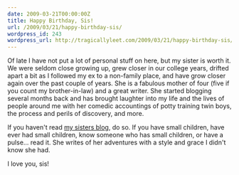 ```yaml
---
date: 2009-03-21T00:00:00Z
title: Happy Birthday, Sis!
url: /2009/03/21/happy-birthday-sis/
wordpress_id: 243
wordpress_url: http://tragicallyleet.com/2009/03/21/happy-birthday-sis/
---
```


Of late I have not put a lot of personal stuff on here, but my sister is worth it. We were seldom close growing up, grew closer in our college years, drifted apart a bit as I followed my ex to a non-family place, and have grow closer again over the past couple of years. She is a fabulous mother of four (five if you count my brother-in-law) and a great writer. She started blogging several months back and has brought laughter into my life and the lives of people around me with her comedic accountings of potty training twin boys, the process and perils of discovery, and more.

If you haven't read [my sisters blog](http://stillseekingsanity.blogspot.com), do so. If you have small children, have ever had small children, know someone who has small children, or have a pulse... read it. She writes of her adventures with a style and grace I didn't know she had.

I love you, sis!

